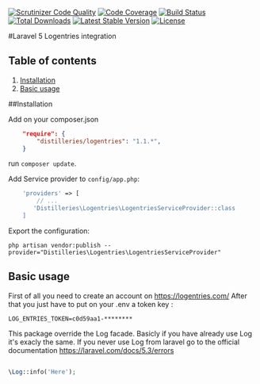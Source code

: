 [![Scrutinizer Code Quality](https://scrutinizer-ci.com/g/Distilleries/DatatableBuilder/badges/quality-score.png?b=master)](https://scrutinizer-ci.com/g/Distilleries/DatatableBuilder/?branch=master)
[![Code Coverage](https://scrutinizer-ci.com/g/Distilleries/DatatableBuilder/badges/coverage.png?b=master)](https://scrutinizer-ci.com/g/Distilleries/DatatableBuilder/?branch=master)
[![Build Status](https://travis-ci.org/Distilleries/DatatableBuilder.svg?branch=master)](https://travis-ci.org/Distilleries/DatatableBuilder)
[![Total Downloads](https://poser.pugx.org/distilleries/datatable-builder/downloads)](https://packagist.org/packages/distilleries/datatable-builder)
[![Latest Stable Version](https://poser.pugx.org/distilleries/datatable-builder/version)](https://packagist.org/packages/distilleries/datatable-builder)
[![License](https://img.shields.io/badge/license-MIT-brightgreen.svg?style=flat)](LICENSE)



#Laravel 5 Logentries integration


## Table of contents
1. [Installation](#installation)
2. [Basic usage](#basic-usage)
  


##Installation
  
Add on your composer.json

``` json
    "require": {
        "distilleries/logentries": "1.1.*",
    }
```

run `composer update`.

Add Service provider to `config/app.php`:

``` php
    'providers' => [
        // ...
       'Distilleries\Logentries\LogentriesServiceProvider::class
    ]
```

Export the configuration:

```ssh
php artisan vendor:publish --provider="Distilleries\Logentries\LogentriesServiceProvider"
```

## Basic usage
First of all you need to create an account on https://logentries.com/
After that you just have to put on your .env a token key :

```
LOG_ENTRIES_TOKEN=c0d59aa1-********

```

This package override the Log facade. Basicly if you have already use Log it's exacly the same. If you never use Log from laravel go to the official documentation https://laravel.com/docs/5.3/errors

```php

\Log::info('Here');

```


